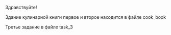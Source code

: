 Здравствуйте!

Здание кулинарной книги первое и второе находится в файле cook_book

Третье задание в файле task_3